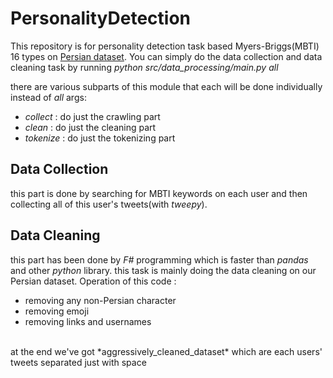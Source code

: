 # PersonalityDetection

This repository is for personality detection task based Myers-Briggs(MBTI) 16 types on [Persian dataset](https://huggingface.co/datasets/mjavadmt/mbti-persian-twitter). 
You can simply do the data collection and data cleaning task by running *python src/data_processing/main.py all*

there are various subparts of this module that each will be done individually instead of *all* args:
- *collect* : do just the crawling part
- *clean* : do just the cleaning part
- *tokenize* : do just the tokenizing part

## Data Collection
this part is done by searching for MBTI keywords on each user and then collecting all of this user's tweets(with *tweepy*).

## Data Cleaning
this part has been done by *F#* programming which is faster than *pandas* and other *python* library.
this task is mainly doing the data cleaning on our Persian dataset. 
Operation of this code : 
- removing any non-Persian character
- removing emoji
- removing links and usernames 
<br />
at the end we've got *aggressively_cleaned_dataset* which are each users' tweets separated just with space